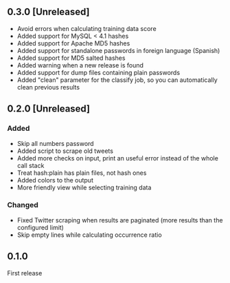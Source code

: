 ## 0.3.0 [Unreleased]
- Avoid errors when calculating training data score
- Added support for MySQL < 4.1 hashes
- Added support for Apache MD5 hashes
- Added support for standalone passwords in foreign language (Spanish)
- Added support for MD5 salted hashes
- Added warning when a new release is found
- Added support for dump files containing plain passwords
- Added "clean" parameter for the classify job, so you can automatically clean previous results

## 0.2.0 [Unreleased]
### Added
- Skip all numbers password
- Added script to scrape old tweets
- Added more checks on input, print an useful error instead of the whole call stack
- Treat hash:plain has plain files, not hash ones
- Added colors to the output
- More friendly view while selecting training data

### Changed
- Fixed Twitter scraping when results are paginated (more results than the configured limit)
- Skip empty lines while calculating occurrence ratio

## 0.1.0
First release